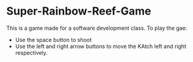 # Super-Rainbow-Reef-Game
This is a game made for a software development class. To play the gae:
- Use the space button to shoot 
- Use the left and right arrow buttons to move the KAtch left and right respectively.
